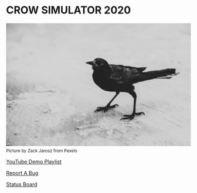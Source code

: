 # CROW SIMULATOR 2020

![](title.jpg)
<small>Picture by Zack Jarosz from Pexels</small>

[YouTube Demo Playlist](https://www.youtube.com/watch?v=_jYhjkIAnao&list=PLy_OAklfN7pZJMKpnnxpl4uDgz2t3QYLF)

[Report A Bug](https://github.com/Zenahr/crow-simulator-2020/issues)

[Status Board](https://github.com/Zenahr/crow-simulator-2020/projects/1)